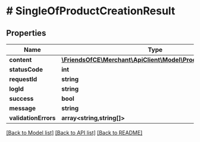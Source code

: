 # # SingleOfProductCreationResult

## Properties

Name | Type | Description | Notes
------------ | ------------- | ------------- | -------------
**content** | [**\FriendsOfCE\Merchant\ApiClient\Model\ProductCreationResult**](ProductCreationResult.md) |  | [optional]
**statusCode** | **int** |  | [optional]
**requestId** | **string** |  | [optional]
**logId** | **string** |  | [optional]
**success** | **bool** |  | [optional]
**message** | **string** |  | [optional]
**validationErrors** | **array<string,string[]>** |  | [optional]

[[Back to Model list]](../../README.md#models) [[Back to API list]](../../README.md#endpoints) [[Back to README]](../../README.md)
